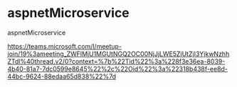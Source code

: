 # aspnetMicroservice
aspnetMicroservice


https://teams.microsoft.com/l/meetup-join/19%3ameeting_ZWFlMjU1MGUtNGQ2OC00NjJjLWE5ZjUtZjI3YjkwNzhhZTdl%40thread.v2/0?context=%7b%22Tid%22%3a%228f3e36ea-8039-4b40-81a7-7dc0599e8645%22%2c%22Oid%22%3a%22318b438f-ee8d-44bc-9624-88edaa65d838%22%7d